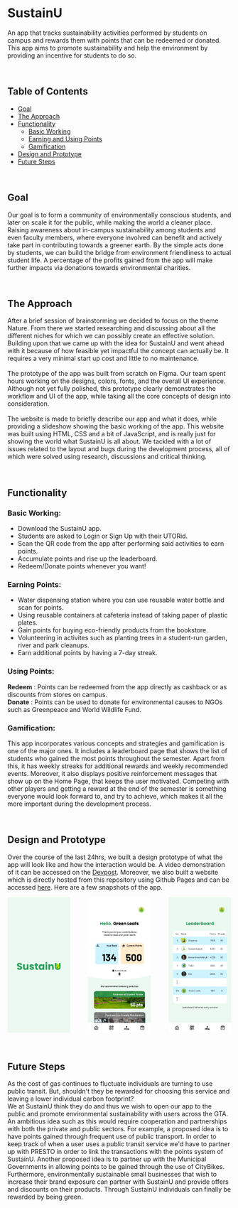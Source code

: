 # SustainU
An app that tracks sustainability activities performed by students on campus and rewards them with points that can be redeemed or donated. This app aims to promote sustainability and help the environment by providing an incentive for students to do so.

</br>

## Table of Contents
- [Goal](#goal)
- [The Approach](#the-approach)
- [Functionality](#functionality)
  - [Basic Working](#basic-working)
  - [Earning and Using Points](#earning-points)
  - [Gamification](#gamification)
- [Design and Prototype](#design-and-prototype)
- [Future Steps](#future-steps)
  
</br>

## Goal
Our goal is to form a community of environmentally conscious students, and later on scale it for the public, while making the world a cleaner place. Raising awareness about in-campus sustainability among students and even faculty members, where everyone involved can benefit and actively take part in contributing towards a greener earth. By the simple acts done by students, we can build the bridge from environment friendliness to actual student life. A percentage of the profits gained from the app will make further impacts via donations towards environmental charities.

</br>

## The Approach
After a brief session of brainstorming we decided to focus on the theme Nature. From there we started researching and discussing about all the different niches for which we can possibly create an effective solution. Building upon that we came up with the idea for SustainU and went ahead with it because of how feasible yet impactful the concept can actually be. It requires a very minimal start up cost and little to no maintenance.<br>
<br>
The prototype of the app was built from scratch on Figma. Our team spent hours working on the designs, colors, fonts, and the overall UI experience. Although not yet fully polished, this prototype clearly demonstrates the workflow and UI of the app, while taking all the core concepts of design into consideration.<br>
<br>
The website is made to briefly describe our app and what it does, while providing a slideshow showing the basic working of the app. This website was built using HTML, CSS and a bit of JavaScript, and is really just for showing the world what SustainU is all about. We tackled with a lot of issues related to the layout and bugs during the development process, all of which were solved using research, discussions and critical thinking.

</br>

## Functionality
### Basic Working:
- Download the SustainU app.
- Students are asked to Login or Sign Up with their UTORid.
- Scan the QR code from the app after performing said activities to earn points.
- Accumulate points and rise up the leaderboard.
- Redeem/Donate points whenever you want!

### Earning Points:
- Water dispensing station where you can use reusable water bottle and scan for points.
- Using reusable containers at cafeteria instead of taking paper of plastic plates.
- Gain points for buying eco-friendly products from the bookstore.
- Volunteering in activites such as planting trees in a student-run garden, river and park cleanups.
- Earn additional points by having a 7-day streak.

### Using Points:
<strong>Redeem</strong> : Points can be redeemed from the app directly as cashback or as discounts from stores on campus. <br>
<strong>Donate</strong> : Points can be used to donate for environmental causes to NGOs such as Greenpeace and World Wildlife Fund.

### Gamification:
This app incorporates various concepts and strategies and gamification is one of the major ones. It includes a leaderboard page that shows the list of students who gained the most points throughout the semester. Apart from this, it has weekly streaks for additional rewards and weekly recommended events. Moreover, it also displays positive reinforcement messages that show up on the Home Page, that keeps the user motivated. Competing with other players and getting a reward at the end of the semester is something everyone would look forward to, and try to achieve, which makes it all the more important during the development process.

</br>

## Design and Prototype
Over the course of the last 24hrs, we built a design prototype of what the app will look like and how the interaction would be. A video demonstration of it can be accessed on the [Devpost](https://devpost.com/software/sustainu-app). Moreover, we also built a website which is directly hosted from this repository using Github Pages and can be accessed [here](https://kritgrover.github.io/htv-app/). Here are a few snapshots of the app.

<p align="center">
<img src="images/s1.jpg" align="left" width=28% alt="Start Page"> <img src="images/Home.jpg" width=28% alt="Home Page"> <img src="images/leaderboard.jpg" align="right" width=28% alt="Leaderboard">
</p>

</br>

## Future Steps
As the cost of gas continues to fluctuate individuals are turning to use public transit. But, shouldn't they be rewarded for choosing this service and leaving a lower individual carbon footprint? <br>
We at SustainU think they do and thus we wish to open our app to the public and promote environmental sustainability with users across the GTA. An ambitious idea such as this would require cooperation and partnerships with both the private and public sectors. For example, a proposed idea is to have points gained through frequent use of public transport. In order to keep track of when a user uses a public transit service we'd have to partner up with PRESTO in order to link the transactions with the points system of SustainU. Another proposed idea is to partner up with the Municipal Governments in allowing points to be gained through the use of CityBikes. Furthermore, environmentally sustainable small businesses that wish to increase their brand exposure can partner with SustainU and provide offers and discounts on their products. 
Through SustainU individuals can finally be rewarded by being green. 

</br>


